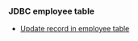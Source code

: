 ### JDBC employee table

- [Update record in employee table](https://github.com/Nishmitha-shetty17/Java_Programs_with_output/blob/main/9_JDBC_Program/9d_DeleteEmpS/9d_upp.png)
